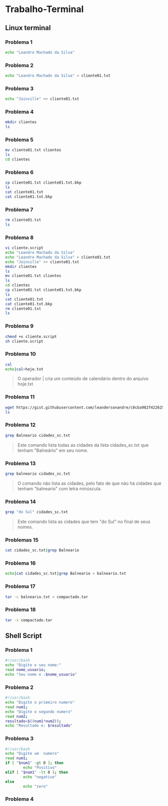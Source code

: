 # Trabalho-Terminal
## Linux terminal

### Problema 1
``` bash
echo "Leandro Machado da Silva"
```

### Problema 2
``` bash
echo "Leandro Machado da Silva" > cliente01.txt
```

### Problema 3
``` bash
echo "Joinville" >> cliente01.txt
```

### Problema 4
``` bash
mkdir clientes
ls
```

### Problema 5
``` bash
mv cliente01.txt clientes
ls
cd clientes
```

### Problema 6
``` bash
cp cliente01.txt cliente01.txt.bkp
ls
cat cliente01.txt
cat cliente01.txt.bkp
```
### Problema 7
```bash
rm cliente01.txt
ls
```
### Problema 8
```bash
vi cliente.script
echo "Leandro Machado da Silva"
echo "Leandro Machado da Silva" > cliente01.txt
echo "Joinville" >> cliente01.txt
mkdir clientes
ls
mv cliente01.txt clientes
ls
cd clientes
cp cliente01.txt cliente01.txt.bkp
ls
cat cliente01.txt
cat cliente01.txt.bkp
rm cliente01.txt
ls
```
### Problema 9
```bash
chmod +x cliente.script
sh cliente.script
```
### Problema 10
```bash
cal
echo|cal>hoje.txt
```
> O operador | cria um conteúdo de calendário dentro do arquivo hoje.txt

### Problema 11
```bash
wget https://gist.githubusercontent.com/leandersonandre/c8cba982f42262591be628e5397d1c3f/raw/bd13a3e13823708e477f99f9285f845b292714c6/cidades_sc.txt
ls
```

### Problema 12
```bash
grep Balneario cidades_sc.txt
```
> Este comando lista todas as cidades da lista cidades_sc.txt que tenham "Balneário" em seu nome.

### Problema 13
```bash
grep balneario cidades_sc.txt
```
> O comando não lista as cidades, pelo fato de que não há cidades que tenham "balneario" com letra minúscula.

### Problema 14
```bash
grep "do Sul" cidades_sc.txt
```
> Este comando lista as cidades que tem "do Sul" no final de seus nomes.

### Problemas 15
```bash
cat cidades_sc.txt|grep Balneario
```
### Problema 16
```bash
echo|cat cidades_sc.txt|grep Balneario > balneario.txt
```
### Problema 17
```bash
tar -c balneario.txt > compactado.tar
```

### Problema 18
```bash
tar -x compactado.tar
```
## Shell Script

### Problema 1
```bash
#!/usr/bash
echo "Digite o seu nome:"
read nome_usuario;
echo "Seu nome e :$nome_usuario"
```
### Problema 2
```bash
#!/usr/bash
echo "Digite o primeiro numero"
read num1;
echo "Digite o segundo numero"
read num2;
resultado=$((num1*num2));
echo "Resultado e: $resultado"
```
### Problema 3
```bash
#!/usr/bash
echo "Digite um  numero"
read num1;
if [ "$num1" -gt 0 ]; then
        echo "Positivo"
elif [ "$num1" -lt 0 ]; then
        echo "negativo"
else
        echo "zero"
```

### Problema 4
```bash
